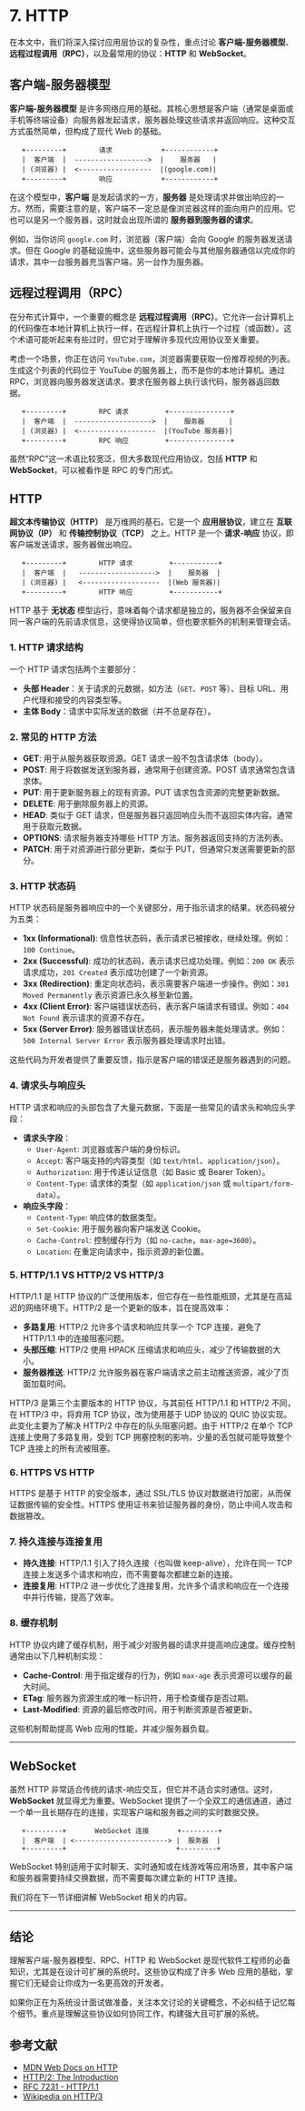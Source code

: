 # 7. HTTP

在本文中，我们将深入探讨应用层协议的复杂性，重点讨论 **客户端-服务器模型**、**远程过程调用（RPC）**，以及最常用的协议：**HTTP** 和 **WebSocket**。

## 客户端-服务器模型

**客户端-服务器模型** 是许多网络应用的基础。其核心思想是客户端（通常是桌面或手机等终端设备）向服务器发起请求，服务器处理这些请求并返回响应。这种交互方式虽然简单，但构成了现代 Web 的基础。

```ascii
   +---------+        请求            +------------+
   |  客户端  |  ------------------>  |    服务器   |
   | (浏览器) |  <------------------  |(google.com)|
   +---------+        响应            +------------+
```

在这个模型中，**客户端** 是发起请求的一方，**服务器** 是处理请求并做出响应的一方。然而，需要注意的是，客户端不一定总是像浏览器这样的面向用户的应用。它也可以是另一个服务器，这时就会出现所谓的 **服务器到服务器的请求**。

例如，当你访问 `google.com` 时，浏览器（客户端）会向 Google 的服务器发送请求。但在 Google 的基础设施中，这些服务器可能会与其他服务器通信以完成你的请求，其中一台服务器充当客户端，另一台作为服务器。

## 远程过程调用（RPC）

在分布式计算中，一个重要的概念是 **远程过程调用（RPC）**。它允许一台计算机上的代码像在本地计算机上执行一样，在远程计算机上执行一个过程（或函数）。这个术语可能听起来有些过时，但它对于理解许多现代应用协议至关重要。

考虑一个场景，你正在访问 `YouTube.com`，浏览器需要获取一份推荐视频的列表。生成这个列表的代码位于 YouTube 的服务器上，而不是你的本地计算机。通过 RPC，浏览器向服务器发送请求，要求在服务器上执行该代码，服务器返回数据。

```ascii
   +---------+        RPC 请求         +---------------+
   |  客户端  |  ------------------->  |    服务器      |
   | (浏览器) |  <-------------------  |(YouTube 服务器)|
   +---------+        RPC 响应         +---------------+
```

虽然“RPC”这一术语比较宽泛，但大多数现代应用协议，包括 **HTTP** 和 **WebSocket**，可以被看作是 RPC 的专门形式。

## HTTP

**超文本传输协议（HTTP）** 是万维网的基石。它是一个 **应用层协议**，建立在 **互联网协议（IP）** 和 **传输控制协议（TCP）** 之上。HTTP 是一个 **请求-响应** 协议，即客户端发送请求，服务器做出响应。

```ascii
   +---------+        HTTP 请求         +-----------+
   |  客户端  |   ------------------->  |    服务器  |
   | (浏览器) |   <-------------------  |(Web 服务器)|
   +---------+        HTTP 响应         +-----------+
```

HTTP 基于 **无状态** 模型运行，意味着每个请求都是独立的，服务器不会保留来自同一客户端的先前请求信息，这使得协议简单，但也要求额外的机制来管理会话。

### 1. HTTP 请求结构

一个 HTTP 请求包括两个主要部分：

- **头部 Header**：关于请求的元数据，如方法（`GET`、`POST` 等）、目标 URL、用户代理和接受的内容类型等。
- **主体 Body**：请求中实际发送的数据（并不总是存在）。

### 2. 常见的 HTTP 方法

- **GET**: 用于从服务器获取资源。GET 请求一般不包含请求体（body）。
- **POST**: 用于将数据发送到服务器，通常用于创建资源。POST 请求通常包含请求体。
- **PUT**: 用于更新服务器上的现有资源。PUT 请求包含资源的完整更新数据。
- **DELETE**: 用于删除服务器上的资源。
- **HEAD**: 类似于 GET 请求，但是服务器只返回响应头而不返回实体内容。通常用于获取元数据。
- **OPTIONS**: 请求服务器支持哪些 HTTP 方法。服务器返回支持的方法列表。
- **PATCH**: 用于对资源进行部分更新，类似于 PUT，但通常只发送需要更新的部分。

### 3. HTTP 状态码

HTTP 状态码是服务器响应中的一个关键部分，用于指示请求的结果。状态码被分为五类：

- **1xx (Informational)**: 信息性状态码，表示请求已被接收，继续处理。例如：`100 Continue`。
- **2xx (Successful)**: 成功的状态码，表示请求已成功处理。例如：`200 OK` 表示请求成功，`201 Created` 表示成功创建了一个新资源。
- **3xx (Redirection)**: 重定向状态码，表示需要客户端进一步操作。例如：`301 Moved Permanently` 表示资源已永久移至新位置。
- **4xx (Client Error)**: 客户端错误状态码，表示客户端请求有错误。例如：`404 Not Found` 表示请求的资源不存在。
- **5xx (Server Error)**: 服务器错误状态码，表示服务器未能处理请求。例如：`500 Internal Server Error` 表示服务器处理请求时出错。

这些代码为开发者提供了重要反馈，指示是客户端的错误还是服务器遇到的问题。

### 4. 请求头与响应头

HTTP 请求和响应的头部包含了大量元数据，下面是一些常见的请求头和响应头字段：

- **请求头字段**：
  - `User-Agent`: 浏览器或客户端的身份标识。
  - `Accept`: 客户端支持的内容类型（如 `text/html`、`application/json`）。
  - `Authorization`: 用于传递认证信息（如 Basic 或 Bearer Token）。
  - `Content-Type`: 请求体的类型（如 `application/json` 或 `multipart/form-data`）。
- **响应头字段**：
  - `Content-Type`: 响应体的数据类型。
  - `Set-Cookie`: 用于服务器向客户端发送 Cookie。
  - `Cache-Control`: 控制缓存行为（如 `no-cache`，`max-age=3600`）。
  - `Location`: 在重定向请求中，指示资源的新位置。

### 5. HTTP/1.1 VS HTTP/2 VS HTTP/3

HTTP/1.1 是 HTTP 协议的广泛使用版本，但它存在一些性能瓶颈，尤其是在高延迟的网络环境下。HTTP/2 是一个更新的版本，旨在提高效率：

- **多路复用**: HTTP/2 允许多个请求和响应共享一个 TCP 连接，避免了 HTTP/1.1 中的连接阻塞问题。
- **头部压缩**: HTTP/2 使用 HPACK 压缩请求和响应头，减少了传输数据的大小。
- **服务器推送**: HTTP/2 允许服务器在客户端请求之前主动推送资源，减少了页面加载时间。

HTTP/3 是第三个主要版本的 HTTP 协议，与其前任 HTTP/1.1 和 HTTP/2 不同，在 HTTP/3 中，将弃用 TCP 协议，改为使用基于 UDP 协议的 QUIC 协议实现。此变化主要为了解决 HTTP/2 中存在的队头阻塞问题。由于 HTTP/2 在单个 TCP 连接上使用了多路复用，受到 TCP 拥塞控制的影响，少量的丢包就可能导致整个 TCP 连接上的所有流被阻塞。

### 6. HTTPS VS HTTP

HTTPS 是基于 HTTP 的安全版本，通过 SSL/TLS 协议对数据进行加密，从而保证数据传输的安全性。HTTPS 使用证书来验证服务器的身份，防止中间人攻击和数据篡改。

### 7. 持久连接与连接复用

- **持久连接**: HTTP/1.1 引入了持久连接（也叫做 keep-alive），允许在同一 TCP 连接上发送多个请求和响应，而不需要每次都建立新的连接。
- **连接复用**: HTTP/2 进一步优化了连接复用，允许多个请求和响应在一个连接中并行传输，提高了效率。

### 8. 缓存机制

HTTP 协议内建了缓存机制，用于减少对服务器的请求并提高响应速度。缓存控制通常由以下几种机制实现：

- **Cache-Control**: 用于指定缓存的行为，例如 `max-age` 表示资源可以缓存的最大时间。
- **ETag**: 服务器为资源生成的唯一标识符，用于检查缓存是否过期。
- **Last-Modified**: 资源的最后修改时间，用于判断资源是否被更新。

这些机制帮助提高 Web 应用的性能，并减少服务器负载。

---

## WebSocket

虽然 HTTP 非常适合传统的请求-响应交互，但它并不适合实时通信。这时，**WebSocket** 就显得尤为重要。WebSocket 提供了一个全双工的通信通道，通过一个单一且长期存在的连接，实现客户端和服务器之间的实时数据交换。

```ascii
   +---------+       WebSocket 连接       +---------+
   |  客户端  | <-----------------------> |  服务器  |
   +---------+                           +---------+
```

WebSocket 特别适用于实时聊天、实时通知或在线游戏等应用场景，其中客户端和服务器需要持续交换数据，而不需要每次建立新的 HTTP 连接。

我们将在下一节详细讲解 WebSocket 相关的内容。

---

## 结论

理解客户端-服务器模型、RPC、HTTP 和 WebSocket 是现代软件工程师的必备知识，尤其是在设计可扩展的系统时。这些协议构成了许多 Web 应用的基础，掌握它们无疑会让你成为一名更高效的开发者。

如果你正在为系统设计面试做准备，关注本文讨论的关键概念，不必纠结于记忆每个细节。重点是理解这些协议如何协同工作，构建强大且可扩展的系统。

## 参考文献

- [MDN Web Docs on HTTP](https://developer.mozilla.org/en-US/docs/Web/HTTP)
- [HTTP/2: The Introduction](https://developers.google.com/web/fundamentals/performance/http2)
- [RFC 7231 - HTTP/1.1](https://datatracker.ietf.org/doc/html/rfc7231)
- [Wikipedia on HTTP/3](https://zh.wikipedia.org/wiki/HTTP/3)
